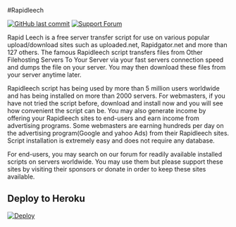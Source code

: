 #Rapidleech

[![GitHub last commit](https://img.shields.io/github/last-commit/Th3-822/rapidleech?label=last%20update)](https://github.com/Th3-822/rapidleech/commits/master)
[![Support Forum](https://img.shields.io/badge/Support%20Forum-Click%20Here-blue)](https://rapidleech.com/forum/)

Rapid Leech is a free server transfer script for use on various popular upload/download sites such as uploaded.net, Rapidgator.net and more than 127 others. The famous Rapidleech script transfers files from Other Filehosting Servers To Your Server via your fast servers connection speed and dumps the file on your server. You may then download these files from your server anytime later.

Rapidleech script has being used by more than 5 million users worldwide and has being installed on more than 2000 servers.
For webmasters, if you have not tried the script before, download and install now and you will see how convenient the script can be. You may also generate income by offering your Rapidleech sites to end-users and earn income from advertising programs. Some webmasters are earning hundreds per day on the advertising program(Google and yahoo Ads) from their Rapidleech sites. Script installation is extremely easy and does not require any database.

For end-users, you may search on our forum for readily available installed scripts on servers worldwide. You may use them but please support these sites by visiting their sponsors or donate in order to keep these sites available.
## Deploy to Heroku

[![Deploy](https://www.herokucdn.com/deploy/button.svg)](https://heroku.com/deploy)
